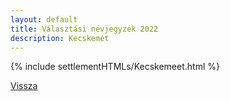 ```yaml
---
layout: default
title: Választási névjegyzék 2022
description: Kecskemét
---
```


{% include settlementHTMLs/Kecskemeet.html %}

[Vissza](../)